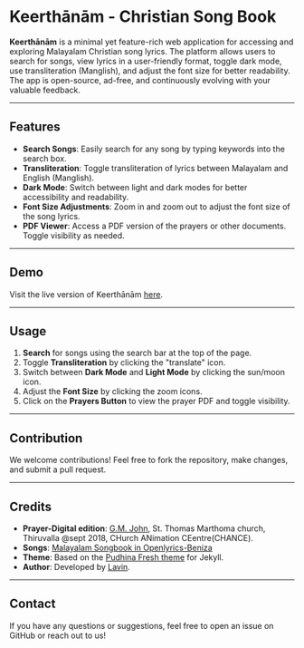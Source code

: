 # Keerthānām - Christian Song Book

**Keerthānām** is a minimal yet feature-rich web application for accessing and exploring Malayalam Christian song lyrics. The platform allows users to search for songs, view lyrics in a user-friendly format, toggle dark mode, use transliteration (Manglish), and adjust the font size for better readability. The app is open-source, ad-free, and continuously evolving with your valuable feedback.

---

## Features

- **Search Songs**: Easily search for any song by typing keywords into the search box.
- **Transliteration**: Toggle transliteration of lyrics between Malayalam and English (Manglish).
- **Dark Mode**: Switch between light and dark modes for better accessibility and readability.
- **Font Size Adjustments**: Zoom in and zoom out to adjust the font size of the song lyrics.
- **PDF Viewer**: Access a PDF version of the prayers or other documents. Toggle visibility as needed.

---

## Demo

Visit the live version of Keerthānām [here](https://lavin-tom.github.io/SongBook/).

---


## Usage

1. **Search** for songs using the search bar at the top of the page.
2. Toggle **Transliteration** by clicking the "translate" icon.
3. Switch between **Dark Mode** and **Light Mode** by clicking the sun/moon icon.
4. Adjust the **Font Size** by clicking the zoom icons.
5. Click on the **Prayers Button** to view the prayer PDF and toggle visibility.

---

## Contribution

We welcome contributions! Feel free to fork the repository, make changes, and submit a pull request. 

---

## Credits

- **Prayer-Digital edition**: [G.M. John](https://drive.google.com/file/d/1ZcTBIuTVRJDBPq7p60QRAz_oz7ZCf1ii/view), St. Thomas Marthoma church, Thiruvalla @sept 2018, CHurch ANimation CEentre(CHANCE).
- **Songs**: [Malayalam Songbook in Openlyrics-Beniza](https://github.com/beniza/malayalam_songbook_openlyrics)
- **Theme**: Based on the [Pudhina Fresh theme](https://github.com/ritijjain/pudhina-fresh) for Jekyll.
- **Author**: Developed by [Lavin](https://github.com/lavin-tom).

---

## Contact

If you have any questions or suggestions, feel free to open an issue on GitHub or reach out to us!
